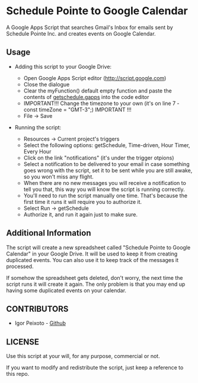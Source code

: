 Schedule Pointe to Google Calendar
==================================

A Google Apps Script that searches Gmail's Inbox for emails sent by Schedule Pointe Inc. and creates events on Google Calendar.

## Usage

  * Adding this script to your Google Drive:
    * Open Google Apps Script editor (http://script.google.com)
    * Close the dialogue
    * Clear the myFunction() default empty function and paste the contents of [getschedule.gapps](https://raw.githubusercontent.com/igorpeixoto/Schedule-Pointe-to-Google-Calendar/master/getschedule.gapps) into the code editor
    * IMPORTANT!!!  Change the timezone to your own (it's on line 7 - const timeZone = "GMT-3";)  IMPORTANT !!!
    * File -> Save
    
  * Running the script:
    - Resources -> Current project's triggers
    - Select the following options: getSchedule, Time-driven, Hour Timer, Every Hour
    - Click on the link "notifications" (it's under the trigger otpions)
    - Select a notification to be delivered to your email in case something goes wrong with the script,
      set it to be sent while you are still awake, so you won't miss any flight.
    - When there are no new messages you will receive a notification to tell you that, this way you will know
      the script is running correctly.
    - You'll need to run the script manually one time. That's because the first time it runs it will require you to               authorize it.
    - Select Run -> getSchedule
    - Authorize it, and run it again just to make sure.

## Additional Information
  
The script will create a new spreadsheet called "Schedule Pointe to Google Calendar" in your Google Drive. It will be used to keep
it from creating duplicated events. You can also use it to keep track of the messages it processed.
  
If somehow the spreadsheet gets deleted, don't worry, the next time the script runs it will create it again.
The only problem is that you may end up having some duplicated events on your calendar.

## CONTRIBUTORS

* Igor Peixoto - [Github](//github.com/mangini)

## LICENSE

Use this script at your will, for any purpose, commercial or not. 

If you want to modify and redistribute the script, just keep a reference to this repo.

